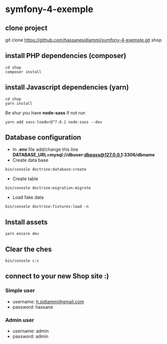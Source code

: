 # symfony-4-exemple

## clone project
git clone https://github.com/hassanesidiammi/symfony-4-exemple.git shop

## install PHP dependencies (composer)
```shell
cd shop
composer install
```

## install Javascript dependencies (yarn)
```shell
cd shop
yarn install
```

Be shur you have **node-sass** if not run 
```shell
yarn add sass-loader@^7.0.1 node-sass --dev
```

## Database configuration
* In  **.env** file add/change this line
**DATABASE_URL=mysql://dbuser:dbpass@127.0.0.1:3306/dbname**
* Create data base
```shell
bin/console doctrine:database:create
```
* Create table
```shell
bin/console doctrine:migration:migrate
```
* Load fake data
```shell
bin/console doctrine:fixtures:load -n
```

## Install assets
```shell
yarn encore dev
```

## Clear the ches
```shell
bin/console c:c
```

## connect to your new Shop site :)
### Simple user
* username: h.sidiammi@gmail.com
* password: hassane

### Admin user
* username: admin
* password: admin
